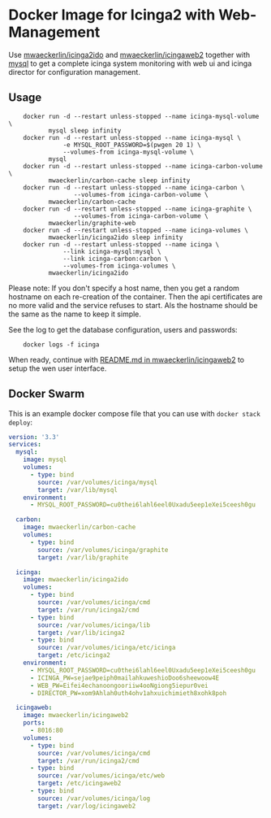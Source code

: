 Docker Image for Icinga2 with Web-Management
============================================

Use [mwaeckerlin/icinga2ido](https://github.com/mwaeckerlin/icinga2ido) and [mwaeckerlin/icingaweb2](https://github.com/mwaeckerlin/icingaweb2) together with [mysql](https://hub.docker.com/r/_/mysql/) to get a complete icinga system monitoring with web ui and icinga director for configuration management.

Usage
-----

        docker run -d --restart unless-stopped --name icinga-mysql-volume \
               mysql sleep infinity
        docker run -d --restart unless-stopped --name icinga-mysql \
                   -e MYSQL_ROOT_PASSWORD=$(pwgen 20 1) \
                   --volumes-from icinga-mysql-volume \
               mysql
        docker run -d --restart unless-stopped --name icinga-carbon-volume \
               mwaeckerlin/carbon-cache sleep infinity
        docker run -d --restart unless-stopped --name icinga-carbon \
                      --volumes-from icinga-carbon-volume \
               mwaeckerlin/carbon-cache
        docker run -d --restart unless-stopped --name icinga-graphite \
                      --volumes-from icinga-carbon-volume \
               mwaeckerlin/graphite-web
        docker run -d --restart unless-stopped --name icinga-volumes \
               mwaeckerlin/icinga2ido sleep infinity
        docker run -d --restart unless-stopped --name icinga \
                   --link icinga-mysql:mysql \
                   --link icinga-carbon:carbon \
                   --volumes-from icinga-volumes \
               mwaeckerlin/icinga2ido

Please note: If you don't specify a host name, then you get a random hostname on each re-creation of the container. Then the api certificates are no more valid and the service refuses to start. Als the hostname should be the same as the name to keep it simple.

See the log to get the database configuration, users and passwords:

        docker logs -f icinga

When ready, continue with [README.md in mwaeckerlin/icingaweb2](https://github.com/mwaeckerlin/icingaweb2/blob/master/README.md) to setup the wen user interface.


Docker Swarm
------------

This is an example docker compose file that you can use with `docker stack deploy`:

```yaml
version: '3.3'
services:
  mysql:
    image: mysql
    volumes:
      - type: bind
        source: /var/volumes/icinga/mysql
        target: /var/lib/mysql
    environment:
      - MYSQL_ROOT_PASSWORD=cu0thei6lahl6eel0Uxadu5eep1eXei5ceesh0gu

  carbon:
    image: mwaeckerlin/carbon-cache
    volumes:
      - type: bind
        source: /var/volumes/icinga/graphite
        target: /var/lib/graphite

  icinga:
    image: mwaeckerlin/icinga2ido
    volumes:
      - type: bind
        source: /var/volumes/icinga/cmd
        target: /var/run/icinga2/cmd
      - type: bind
        source: /var/volumes/icinga/lib
        target: /var/lib/icinga2
      - type: bind
        source: /var/volumes/icinga/etc/icinga
        target: /etc/icinga2
    environment:
      - MYSQL_ROOT_PASSWORD=cu0thei6lahl6eel0Uxadu5eep1eXei5ceesh0gu
      - ICINGA_PW=sejae9peiph0mailahkuweshioDoo6sheewoow4E
      - WEB_PW=Eifei4echanoongooriiw4ooNgiong5iepur0vei
      - DIRECTOR_PW=xom9Ahlah0uth4ohv1ahxuichimieth8xohk8poh

  icingaweb:
    image: mwaeckerlin/icingaweb2
    ports:
      - 8016:80
    volumes:
      - type: bind
        source: /var/volumes/icinga/cmd
        target: /var/run/icinga2/cmd
      - type: bind
        source: /var/volumes/icinga/etc/web
        target: /etc/icingaweb2
      - type: bind
        source: /var/volumes/icinga/log
        target: /var/log/icingaweb2
```